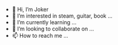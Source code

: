 - 👋 Hi, I’m Joker
- 👀 I’m interested in steam, guitar, book ...
- 🌱 I’m currently learning ...
- 💞️ I’m looking to collaborate on ...
- 📫 How to reach me ...

<!---
yihchu/yihchu is a ✨ special ✨ repository because its `README.md` (this file) appears on your GitHub profile.
You can click the Preview link to take a look at your changes.
--->
